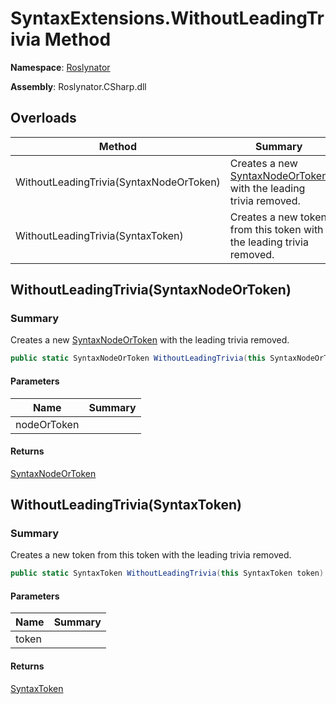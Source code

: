 # SyntaxExtensions\.WithoutLeadingTrivia Method

**Namespace**: [Roslynator](../../README.md)

**Assembly**: Roslynator\.CSharp\.dll

## Overloads

| Method | Summary |
| ------ | ------- |
| WithoutLeadingTrivia\(SyntaxNodeOrToken\) | Creates a new [SyntaxNodeOrToken](https://docs.microsoft.com/en-us/dotnet/api/microsoft.codeanalysis.syntaxnodeortoken) with the leading trivia removed\. |
| WithoutLeadingTrivia\(SyntaxToken\) | Creates a new token from this token with the leading trivia removed\. |

## WithoutLeadingTrivia\(SyntaxNodeOrToken\)

### Summary

Creates a new [SyntaxNodeOrToken](https://docs.microsoft.com/en-us/dotnet/api/microsoft.codeanalysis.syntaxnodeortoken) with the leading trivia removed\.

```csharp
public static SyntaxNodeOrToken WithoutLeadingTrivia(this SyntaxNodeOrToken nodeOrToken)
```

#### Parameters

| Name | Summary |
| ---- | ------- |
| nodeOrToken | |

#### Returns

[SyntaxNodeOrToken](https://docs.microsoft.com/en-us/dotnet/api/microsoft.codeanalysis.syntaxnodeortoken)

## WithoutLeadingTrivia\(SyntaxToken\)

### Summary

Creates a new token from this token with the leading trivia removed\.

```csharp
public static SyntaxToken WithoutLeadingTrivia(this SyntaxToken token)
```

#### Parameters

| Name | Summary |
| ---- | ------- |
| token | |

#### Returns

[SyntaxToken](https://docs.microsoft.com/en-us/dotnet/api/microsoft.codeanalysis.syntaxtoken)

